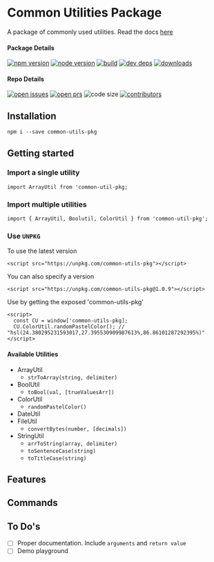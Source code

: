 # Common Utilities Package

A package of commonly used utilities. Read the docs [here](https://codes-and-coffees.gitbook.io/common-utils-pkg/)

#### Package Details

[![npm version][npm-img]][npm-url]
[![node version][node-img]][node-url]
[![build][travis-img]][travis-url]
[![dev deps][devdeps-img]][devdeps-url]
[![downloads][downloads-img]][downloads-url]

#### Repo Details

[![open issues][issues-img]][issues-url]
[![open prs][pr-img]][pr-url]
![code size](https://img.shields.io/github/languages/code-size/codesandcoffees/common-utils-pkg.svg?style=flat-square)
[![contributors][contributor-img]][contributor-url]

## Installation

```
npm i --save common-utils-pkg
```

## Getting started

### Import a single utility

```
import ArrayUtil from 'common-util-pkg;
```

### Import multiple utilities

```
import { ArrayUtil, Boolutil, ColorUtil } from 'common-util-pkg';
```

### Use `UNPKG`

To use the latest version

```
<script src="https://unpkg.com/common-utils-pkg"></script>
```

You can also specify a version

```
<script src="https://unpkg.com/common-utils-pkg@1.0.9"></script>
```

Use by getting the exposed 'common-utils-pkg'

```
<script>
  const CU = window['common-utils-pkg];
  CU.ColorUtil.randomPastelColor(); // "hsl(24.380295231593017,27.395530909987613%,86.86101287292395%)"
</script>
```

#### Available Utilities

* ArrayUtil
  * `strToArray(string, delimiter)`
* BoolUtil
  * `toBool(val, [trueValuesArr])`
* ColorUtil
  * `randomPastelColor()`
* DateUtil
* FileUtil
  * `convertBytes(number, [decimals])`
* StringUtil
  * `arrToString(array, delimiter)`
  * `toSentenceCase(string)`
  * `toTitleCase(string)`

## Features

## Commands

## To Do's

* [ ] Proper documentation. Include `arguments` and `return value`
* [ ] Demo playground

<!-- ## Documentation Generation -->
<!-- Manually generate documentation for now. No existing suits the current requirements -->
<!-- Possible tools: -->
<!-- https://esdoc.org/ -->
<!-- https://documentation.js.org/ -->

[contributor-img]: https://img.shields.io/github/contributors/codesandcoffees/common-utils-pkg.svg?style=flat-square
[contributor-url]: https://github.com/codesandcoffees/common-utils-pkg/graphs/contributors
[deps-img]: https://img.shields.io/david/codesandcoffees/common-utils-pkg.svg?style=flat-square
[deps-url]: https://david-dm.org/codesandcoffees/common-utils-pkg
[devdeps-img]: https://img.shields.io/david/dev/codesandcoffees/common-utils-pkg.svg?style=flat-square
[devdeps-url]: https://david-dm.org/codesandcoffees/common-utils-pkg?type=dev
[downloads-img]: https://img.shields.io/npm/dm/common-utils-pkg.svg?style=flat-square
[downloads-url]: https://npmcharts.com/compare/common-utils-pkg?minimal=true
[issues-img]: https://img.shields.io/github/issues/codesandcoffees/common-utils-pkg.svg?style=flat-square
[issues-url]: https://github.com/codesandcoffees/common-utils-pkg/issues
[node-img]: https://img.shields.io/node/v/common-utils-pkg.svg?style=flat-square
[node-url]: https://nodejs.org/en/
[npm-img]: https://img.shields.io/npm/v/common-utils-pkg.svg?style=flat-square
[npm-url]: https://www.npmjs.com/package/common-utils-pkg
[pr-img]: https://img.shields.io/github/issues-pr/codesandcoffees/common-utils-pkg.svg?style=flat-square
[pr-url]: https://github.com/codesandcoffees/common-utils-pkg/pulls
[travis-img]: https://img.shields.io/travis/codesandcoffees/common-utils-pkg/master.svg?style=flat-square
[travis-url]: https://travis-ci.com/codesandcoffees/common-utils-pkg
